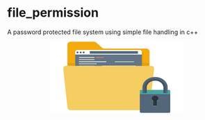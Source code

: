 # file_permission
A password protected file system using simple file handling in c++
<p align="center"> <img src="images/download.png"> </p>
